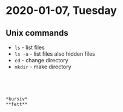 # 2020-01-07, Tuesday
## Unix commands
- `ls` - list files
- `ls -a` - list files also hidden files
- `cd` - change directory
- `mkdir` - make directory
``` Hui




*kursiv* 
**fett** 